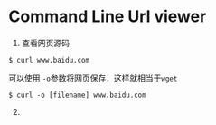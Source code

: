 # Command Line Url viewer
1. 查看网页源码
```shell
$ curl www.baidu.com
```
可以使用 `-o`参数将网页保存，这样就相当于`wget`
```shell
$ curl -o [filename] www.baidu.com
```
2. 
